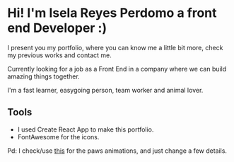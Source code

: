 # Hi! I'm Isela Reyes Perdomo a front end Developer :)

I present you my portfolio, where you can know me a little bit more, check my previous works and contact me.

Currently looking for a job as a Front End in a company where we can build amazing things together. 

I'm a fast learner, easygoing person, team worker and animal lover. 

## Tools
* I used Create React App to make this portfolio.
* FontAwesome for the icons. 

Pd: I check/use [this](https://codepen.io/kylojen/pen/VxXXNm) for the paws animations, and just change a few details. 
